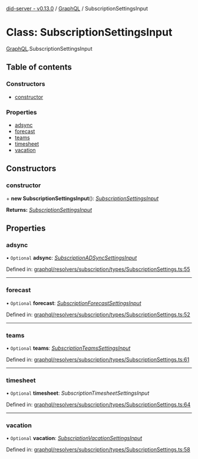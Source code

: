 [did-server - v0.13.0](../README.md) / [GraphQL](../modules/graphql.md) / SubscriptionSettingsInput

# Class: SubscriptionSettingsInput

[GraphQL](../modules/graphql.md).SubscriptionSettingsInput

## Table of contents

### Constructors

- [constructor](graphql.subscriptionsettingsinput.md#constructor)

### Properties

- [adsync](graphql.subscriptionsettingsinput.md#adsync)
- [forecast](graphql.subscriptionsettingsinput.md#forecast)
- [teams](graphql.subscriptionsettingsinput.md#teams)
- [timesheet](graphql.subscriptionsettingsinput.md#timesheet)
- [vacation](graphql.subscriptionsettingsinput.md#vacation)

## Constructors

### constructor

\+ **new SubscriptionSettingsInput**(): [*SubscriptionSettingsInput*](graphql.subscriptionsettingsinput.md)

**Returns:** [*SubscriptionSettingsInput*](graphql.subscriptionsettingsinput.md)

## Properties

### adsync

• `Optional` **adsync**: [*SubscriptionADSyncSettingsInput*](graphql.subscriptionadsyncsettingsinput.md)

Defined in: [graphql/resolvers/subscription/types/SubscriptionSettings.ts:55](https://github.com/Puzzlepart/did/blob/dev/server/graphql/resolvers/subscription/types/SubscriptionSettings.ts#L55)

___

### forecast

• `Optional` **forecast**: [*SubscriptionForecastSettingsInput*](graphql.subscriptionforecastsettingsinput.md)

Defined in: [graphql/resolvers/subscription/types/SubscriptionSettings.ts:52](https://github.com/Puzzlepart/did/blob/dev/server/graphql/resolvers/subscription/types/SubscriptionSettings.ts#L52)

___

### teams

• `Optional` **teams**: [*SubscriptionTeamsSettingsInput*](graphql.subscriptionteamssettingsinput.md)

Defined in: [graphql/resolvers/subscription/types/SubscriptionSettings.ts:61](https://github.com/Puzzlepart/did/blob/dev/server/graphql/resolvers/subscription/types/SubscriptionSettings.ts#L61)

___

### timesheet

• `Optional` **timesheet**: *SubscriptionTimesheetSettingsInput*

Defined in: [graphql/resolvers/subscription/types/SubscriptionSettings.ts:64](https://github.com/Puzzlepart/did/blob/dev/server/graphql/resolvers/subscription/types/SubscriptionSettings.ts#L64)

___

### vacation

• `Optional` **vacation**: [*SubscriptionVacationSettingsInput*](graphql.subscriptionvacationsettingsinput.md)

Defined in: [graphql/resolvers/subscription/types/SubscriptionSettings.ts:58](https://github.com/Puzzlepart/did/blob/dev/server/graphql/resolvers/subscription/types/SubscriptionSettings.ts#L58)

